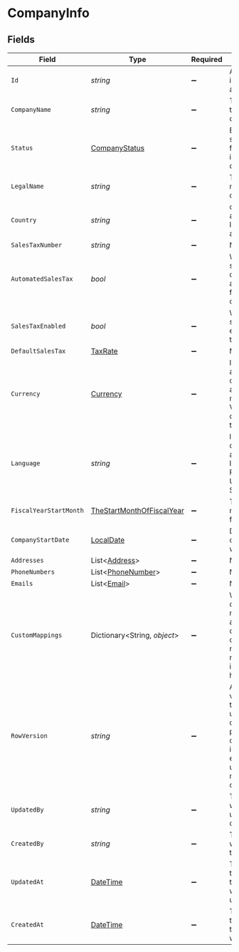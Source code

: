 # CompanyInfo


## Fields

| Field                                                                                                                                      | Type                                                                                                                                       | Required                                                                                                                                   | Description                                                                                                                                | Example                                                                                                                                    |
| ------------------------------------------------------------------------------------------------------------------------------------------ | ------------------------------------------------------------------------------------------------------------------------------------------ | ------------------------------------------------------------------------------------------------------------------------------------------ | ------------------------------------------------------------------------------------------------------------------------------------------ | ------------------------------------------------------------------------------------------------------------------------------------------ |
| `Id`                                                                                                                                       | *string*                                                                                                                                   | :heavy_minus_sign:                                                                                                                         | A unique identifier for an object.                                                                                                         | 12345                                                                                                                                      |
| `CompanyName`                                                                                                                              | *string*                                                                                                                                   | :heavy_minus_sign:                                                                                                                         | The name of the company.                                                                                                                   | SpaceX                                                                                                                                     |
| `Status`                                                                                                                                   | [CompanyStatus](../../Models/Components/CompanyStatus.md)                                                                                  | :heavy_minus_sign:                                                                                                                         | Based on the status some functionality is enabled or disabled.                                                                             | active                                                                                                                                     |
| `LegalName`                                                                                                                                | *string*                                                                                                                                   | :heavy_minus_sign:                                                                                                                         | The legal name of the company                                                                                                              | SpaceX Inc.                                                                                                                                |
| `Country`                                                                                                                                  | *string*                                                                                                                                   | :heavy_minus_sign:                                                                                                                         | country code according to ISO 3166-1 alpha-2.                                                                                              | US                                                                                                                                         |
| `SalesTaxNumber`                                                                                                                           | *string*                                                                                                                                   | :heavy_minus_sign:                                                                                                                         | N/A                                                                                                                                        | 111.222.333                                                                                                                                |
| `AutomatedSalesTax`                                                                                                                        | *bool*                                                                                                                                     | :heavy_minus_sign:                                                                                                                         | Whether sales tax is calculated automatically for the company                                                                              |                                                                                                                                            |
| `SalesTaxEnabled`                                                                                                                          | *bool*                                                                                                                                     | :heavy_minus_sign:                                                                                                                         | Whether sales tax is enabled for the company                                                                                               |                                                                                                                                            |
| `DefaultSalesTax`                                                                                                                          | [TaxRate](../../Models/Components/TaxRate.md)                                                                                              | :heavy_minus_sign:                                                                                                                         | N/A                                                                                                                                        |                                                                                                                                            |
| `Currency`                                                                                                                                 | [Currency](../../Models/Components/Currency.md)                                                                                            | :heavy_minus_sign:                                                                                                                         | Indicates the associated currency for an amount of money. Values correspond to [ISO 4217](https://en.wikipedia.org/wiki/ISO_4217).         | USD                                                                                                                                        |
| `Language`                                                                                                                                 | *string*                                                                                                                                   | :heavy_minus_sign:                                                                                                                         | language code according to ISO 639-1. For the United States - EN                                                                           | EN                                                                                                                                         |
| `FiscalYearStartMonth`                                                                                                                     | [TheStartMonthOfFiscalYear](../../Models/Components/TheStartMonthOfFiscalYear.md)                                                          | :heavy_minus_sign:                                                                                                                         | The start month of fiscal year.                                                                                                            | January                                                                                                                                    |
| `CompanyStartDate`                                                                                                                         | [LocalDate](https://nodatime.org/3.1.x/api/NodaTime.LocalDate.html)                                                                        | :heavy_minus_sign:                                                                                                                         | Date when company file was created                                                                                                         | 2015-06-05                                                                                                                                 |
| `Addresses`                                                                                                                                | List<[Address](../../Models/Components/Address.md)>                                                                                        | :heavy_minus_sign:                                                                                                                         | N/A                                                                                                                                        |                                                                                                                                            |
| `PhoneNumbers`                                                                                                                             | List<[PhoneNumber](../../Models/Components/PhoneNumber.md)>                                                                                | :heavy_minus_sign:                                                                                                                         | N/A                                                                                                                                        |                                                                                                                                            |
| `Emails`                                                                                                                                   | List<[Email](../../Models/Components/Email.md)>                                                                                            | :heavy_minus_sign:                                                                                                                         | N/A                                                                                                                                        |                                                                                                                                            |
| `CustomMappings`                                                                                                                           | Dictionary<String, *object*>                                                                                                               | :heavy_minus_sign:                                                                                                                         | When custom mappings are configured on the resource, the result is included here.                                                          |                                                                                                                                            |
| `RowVersion`                                                                                                                               | *string*                                                                                                                                   | :heavy_minus_sign:                                                                                                                         | A binary value used to detect updates to a object and prevent data conflicts. It is incremented each time an update is made to the object. | 1-12345                                                                                                                                    |
| `UpdatedBy`                                                                                                                                | *string*                                                                                                                                   | :heavy_minus_sign:                                                                                                                         | The user who last updated the object.                                                                                                      | 12345                                                                                                                                      |
| `CreatedBy`                                                                                                                                | *string*                                                                                                                                   | :heavy_minus_sign:                                                                                                                         | The user who created the object.                                                                                                           | 12345                                                                                                                                      |
| `UpdatedAt`                                                                                                                                | [DateTime](https://learn.microsoft.com/en-us/dotnet/api/system.datetime?view=net-5.0)                                                      | :heavy_minus_sign:                                                                                                                         | The date and time when the object was last updated.                                                                                        | 2020-09-30T07:43:32.000Z                                                                                                                   |
| `CreatedAt`                                                                                                                                | [DateTime](https://learn.microsoft.com/en-us/dotnet/api/system.datetime?view=net-5.0)                                                      | :heavy_minus_sign:                                                                                                                         | The date and time when the object was created.                                                                                             | 2020-09-30T07:43:32.000Z                                                                                                                   |